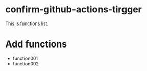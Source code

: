 # confirm-github-actions-tirgger

This is functions list.

# Add functions

- function001
- function002
